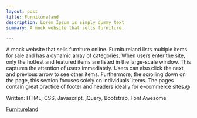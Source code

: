 ```yaml
---
layout: post
title: Furnitureland
description: Lorem Ipsum is simply dummy text
summary: A mock website that sells furniture.

---
```


A mock website that sells furniture online. Furnitureland lists multiple items for sale and has a dynamic array of categories. When users enter the site, only the hottest and featured items are listed in the large-scale window. This captures the attention of users immediately. Users can also click the next and previous arrow to see other items. Furthermore, the scrolling down on the page, this section focuses solely on individuals’ items. The pages contain great practice of footer and headers ideally for e-commerce sites.@

Written: HTML, CSS, Javascript, jQuery, Bootstrap, Font Awesome

<a href="https://michaelamay.github.io/Furnitureland/">Furnitureland</a>

<!-- <img src="https://i.ibb.co/D7YvZ6m/forest.jpg" alt="forest" /> -->